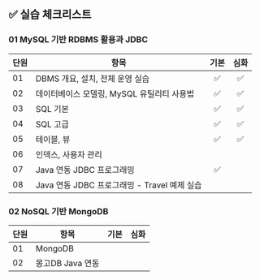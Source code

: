 ## ✅ 실습 체크리스트

### 01 MySQL 기반 RDBMS 활용과 JDBC

| 단원 | 항목                                         | 기본 | 심화 |
| ---- | -------------------------------------------- | :--: | :--: |
| 01   | DBMS 개요, 설치, 전체 운영 실습              |  ✅  |  ✅  |
| 02   | 데이터베이스 모델링, MySQL 유틸리티 사용법   |  ✅  |  ✅  |
| 03   | SQL 기본                                     |  ✅  |  ✅  |
| 04   | SQL 고급                                     |  ✅  |  ✅  |
| 05   | 테이블, 뷰                                   |  ✅  |  ✅  |
| 06   | 인덱스, 사용자 관리                          |      |      |
| 07   | Java 연동 JDBC 프로그래밍                    |  ✅  |      |
| 08   | Java 연동 JDBC 프로그래밍 - Travel 예제 실습 |      |      |

### 02 NoSQL 기반 MongoDB

| 단원 | 항목             | 기본 | 심화 |
| ---- | ---------------- | :--: | :--: |
| 01   | MongoDB          |      |      |
| 02   | 몽고DB Java 연동 |      |      |
